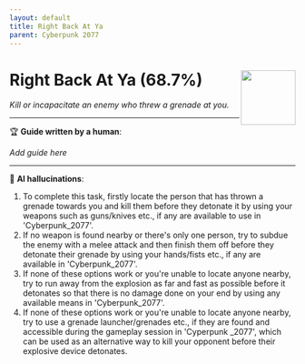 ```yaml
---
layout: default
title: Right Back At Ya
parent: Cyberpunk 2077
---
```


# Right Back At Ya (68.7%) <img align="right" src="https://cdn.cloudflare.steamstatic.com/steamcommunity/public/images/apps/1091500/33a8a122a08532ec727598142e6b5689ae7eed8b.jpg" width="96" height="96">

_Kill or incapacitate an enemy who threw a grenade at you._

---

:trophy: **Guide written by a human**:

_Add guide here_

---

:robot: **AI hallucinations**:

1. To complete this task, firstly locate the person that has thrown a grenade towards you and kill them before they detonate it by using your weapons such as guns/knives etc., if any are available to use in 'Cyberpunk_2077'. 
2. If no weapon is found nearby or there's only one person, try to subdue the enemy with a melee attack and then finish them off before they detonate their grenade by using your hands/fists etc., if any are available in 'Cyberpunk_2077'. 
3. If none of these options work or you're unable to locate anyone nearby, try to run away from the explosion as far and fast as possible before it detonates so that there is no damage done on your end by using any available means in 'Cyberpunk_2077'. 
4. If none of these options work or you're unable to locate anyone nearby, try to use a grenade launcher/grenades etc., if they are found and accessible during the gameplay session in 'Cyperpunk _2077', which can be used as an alternative way to kill your opponent before their explosive device detonates. 
